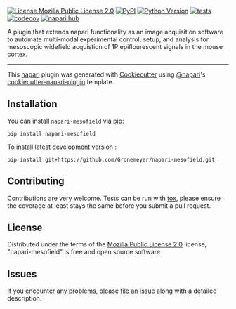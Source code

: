 
[![License Mozilla Public License 2.0](https://img.shields.io/pypi/l/napari-mesofield.svg?color=green)](https://github.com/Gronemeyer/napari-mesofield/raw/main/LICENSE)
[![PyPI](https://img.shields.io/pypi/v/napari-mesofield.svg?color=green)](https://pypi.org/project/napari-mesofield)
[![Python Version](https://img.shields.io/pypi/pyversions/napari-mesofield.svg?color=green)](https://python.org)
[![tests](https://github.com/Gronemeyer/napari-mesofield/workflows/tests/badge.svg)](https://github.com/Gronemeyer/napari-mesofield/actions)
[![codecov](https://codecov.io/gh/Gronemeyer/napari-mesofield/branch/main/graph/badge.svg)](https://codecov.io/gh/Gronemeyer/napari-mesofield)
[![napari hub](https://img.shields.io/endpoint?url=https://api.napari-hub.org/shields/napari-mesofield)](https://napari-hub.org/plugins/napari-mesofield)

A plugin that extends napari functionality as an image acquisition software to automate multi-modal experimental control, setup, and analysis for mesoscopic widefield acquistion of 1P epiflourescent signals in the mouse cortex.

----------------------------------

This [napari] plugin was generated with [Cookiecutter] using [@napari]'s [cookiecutter-napari-plugin] template.

<!--
Don't miss the full getting started guide to set up your new package:
https://github.com/napari/cookiecutter-napari-plugin#getting-started

and review the napari docs for plugin developers:
https://napari.org/stable/plugins/index.html
-->

## Installation

You can install `napari-mesofield` via [pip]:

    pip install napari-mesofield



To install latest development version :

    pip install git+https://github.com/Gronemeyer/napari-mesofield.git


## Contributing

Contributions are very welcome. Tests can be run with [tox], please ensure
the coverage at least stays the same before you submit a pull request.

## License

Distributed under the terms of the [Mozilla Public License 2.0] license,
"napari-mesofield" is free and open source software

## Issues

If you encounter any problems, please [file an issue] along with a detailed description.

[napari]: https://github.com/napari/napari
[Cookiecutter]: https://github.com/audreyr/cookiecutter
[@napari]: https://github.com/napari
[MIT]: http://opensource.org/licenses/MIT
[BSD-3]: http://opensource.org/licenses/BSD-3-Clause
[GNU GPL v3.0]: http://www.gnu.org/licenses/gpl-3.0.txt
[GNU LGPL v3.0]: http://www.gnu.org/licenses/lgpl-3.0.txt
[Apache Software License 2.0]: http://www.apache.org/licenses/LICENSE-2.0
[Mozilla Public License 2.0]: https://www.mozilla.org/media/MPL/2.0/index.txt
[cookiecutter-napari-plugin]: https://github.com/napari/cookiecutter-napari-plugin

[file an issue]: https://github.com/Gronemeyer/napari-mesofield/issues

[napari]: https://github.com/napari/napari
[tox]: https://tox.readthedocs.io/en/latest/
[pip]: https://pypi.org/project/pip/
[PyPI]: https://pypi.org/
